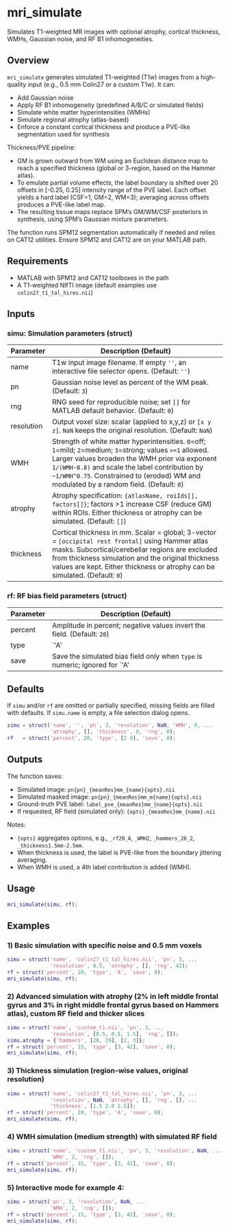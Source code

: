 # mri_simulate
Simulates T1-weighted MR images with optional atrophy, cortical thickness, WMHs, Gaussian noise, and RF B1 inhomogeneities.

## Overview
`mri_simulate` generates simulated T1-weighted (T1w) images from a high-quality input (e.g., 0.5 mm Colin27 or a custom T1w). It can:

- Add Gaussian noise
- Apply RF B1 inhomogeneity (predefined A/B/C or simulated fields)
- Simulate white matter hyperintensities (WMHs)
- Simulate regional atrophy (atlas-based)
- Enforce a constant cortical thickness and produce a PVE-like segmentation used for synthesis

Thickness/PVE pipeline:
- GM is grown outward from WM using an Euclidean distance map to reach a specified thickness (global or 3-region, based on the Hammer atlas).
- To emulate partial volume effects, the label boundary is shifted over 20 offsets in [-0.25, 0.25] intensity range of the PVE label. Each offset yields a hard label (CSF=1, GM=2, WM=3); averaging across offsets produces a PVE-like label map.
- The resulting tissue maps replace SPM’s GM/WM/CSF posteriors in synthesis, using SPM’s Gaussian mixture parameters.

The function runs SPM12 segmentation automatically if needed and relies on CAT12 utilities. Ensure SPM12 and CAT12 are on your MATLAB path.

## Requirements
- MATLAB with SPM12 and CAT12 toolboxes in the path
- A T1-weighted NIfTI image (default examples use `colin27_t1_tal_hires.nii`)

## Inputs
### simu: Simulation parameters (struct)

Parameter | Description (Default)
----------|------------------------
name | T1w input image filename. If empty `''`, an interactive file selector opens. (Default: `''`)
pn | Gaussian noise level as percent of the WM peak. (Default: `3`)
rng | RNG seed for reproducible noise; set `[]` for MATLAB default behavior. (Default: `0`)
resolution | Output voxel size: scalar (applied to x,y,z) or `[x y z]`. `NaN` keeps the original resolution. (Default: `NaN`)
WMH | Strength of white matter hyperintensities. `0`=off; `1`=mild; `2`=medium; `3`=strong; values `>=1` allowed. Larger values broaden the WMH prior via exponent `1/(WMH-0.8)` and scale the label contribution by `~1/WMH^0.75`. Constrained to (eroded) WM and modulated by a random field. (Default: `0`)
atrophy | Atrophy specification: `{atlasName, roiIds[], factors[]}`; factors >1 increase CSF (reduce GM) within ROIs. Either thickness or atrophy can be simulated. (Default: `[]`)
thickness | Cortical thickness in mm. Scalar = global; 3-vector = `[occipital rest frontal]` using Hammer atlas masks. Subcortical/cerebellar regions are excluded from thickness simulation and the original thickness values are kept. Either thickness or atrophy can be simulated. (Default: `0`)

### rf: RF bias field parameters (struct)

Parameter | Description (Default)
----------|------------------------
percent | Amplitude in percent; negative values invert the field. (Default: `20`)
type | `'A'|'B'|'C'` (predefined MNI fields) or numeric `[strength rngSeed]` for a simulated field. Strength in `1..4` (3–4 ~ stronger 7T-like). (Default: `[2 0]`)
save | Save the simulated bias field only when `type` is numeric; ignored for `'A'|'B'|'C'`. (Default: `0`)

## Defaults
If `simu` and/or `rf` are omitted or partially specified, missing fields are filled with defaults. If `simu.name` is empty, a file selection dialog opens.

```matlab
simu = struct('name', '', 'pn', 3, 'resolution', NaN, 'WMH', 0, ...
              'atrophy', [], 'thickness', 0, 'rng', 0);
rf   = struct('percent', 20, 'type', [2 0], 'save', 0);
```

## Outputs
The function saves:
- Simulated image: `pn{pn}_{meanRes}mm_{name}{opts}.nii`
- Simulated masked image: `pn{pn}_{meanRes}mm_m{name}{opts}.nii`
- Ground-truth PVE label: `label_pve_{meanRes}mm_{name}{opts}.nii`
- If requested, RF field (simulated only): `{opts}_{meanRes}mm_{name}.nii`

Notes:
- `{opts}` aggregates options, e.g., `_rf20_A`, `_WMH2`, `_hammers_28_2`, `_thickness1.5mm-2.5mm`.
- When thickness is used, the label is PVE-like from the boundary jittering averaging.
- When WMH is used, a 4th label contribution is added (WMH).

## Usage
```matlab
mri_simulate(simu, rf);
```

## Examples

### 1) Basic simulation with specific noise and 0.5 mm voxels
```matlab
simu = struct('name', 'colin27_t1_tal_hires.nii', 'pn', 3, ...
              'resolution', 0.5, 'atrophy', [], 'rng', 42);
rf = struct('percent', 20, 'type', 'A', 'save', 0);
mri_simulate(simu, rf);
```

### 2) Advanced simulation with atrophy (2% in left middle frontal gyrus and 3% in right middle frontal gyrus based on Hammers atlas), custom RF field and thicker slices
```matlab
simu = struct('name', 'custom_t1.nii', 'pn', 3, ...
              'resolution', [0.5, 0.5, 1.5], 'rng', []);
simu.atrophy = {'hammers', [28, 29], [2, 3]};
rf = struct('percent', 15, 'type', [3, 42], 'save', 0);
mri_simulate(simu, rf);
```

### 3) Thickness simulation (region-wise values, original resolution)
```matlab
simu = struct('name', 'colin27_t1_tal_hires.nii', 'pn', 3, ...
              'resolution', NaN, 'atrophy', [], 'rng', [], ...
              'thickness', [1.5 2.0 2.5]);
rf = struct('percent', 20, 'type', 'A', 'save', 0);
mri_simulate(simu, rf);
```

### 4) WMH simulation (medium strength) with simulated RF field
```matlab
simu = struct('name', 'custom_t1.nii', 'pn', 3, 'resolution', NaN, ...
              'WMH', 2, 'rng', []);
rf = struct('percent', 15, 'type', [3, 42], 'save', 0);
mri_simulate(simu, rf);
```

### 5) Interactive mode for example 4:
```matlab
simu = struct('pn', 3, 'resolution', NaN, ...
              'WMH', 2, 'rng', []);
rf = struct('percent', 15, 'type', [3, 42], 'save', 0);
mri_simulate(simu, rf);
```
